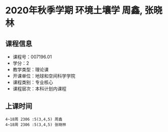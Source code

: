 # 2020年秋季学期 环境土壤学 周鑫, 张晓林






## 课程信息

- 课程号：007196.01
- 学分：2
- 教学类型：理论课
- 开课单位：地球和空间科学学院
- 课程类别：专业核心
- 课程层次：本科计划内课程

## 上课时间

```
4~18周 2306 :5(3,4,5) 周鑫
4~18周 2306 :5(3,4,5) 张晓林
```

